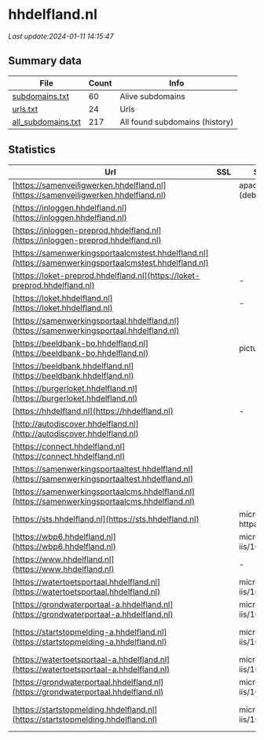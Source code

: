 # hhdelfland.nl
*Last update:2024-01-11 14:15:47*
## Summary data
| File       | Count | Info |
|------------|-------|------|
|[subdomains.txt](/data/hhdelfland/subdomains.txt)|60|Alive subdomains|
|[urls.txt](/data/hhdelfland/urls.txt)|24|Urls|
|[all_subdomains.txt](/data/hhdelfland/all_subdomains.txt)|217|All found subdomains (history)|
## Statistics
| Url | SSL | Server | Cookie | HSTS | CSP | XFO | XXP | RP | Tech |
|------------|-------|------|------|------|------|------|------|------|------|
|[https://samenveiligwerken.hhdelfland.nl](https://samenveiligwerken.hhdelfland.nl)| |apache/2.4.56 (debian)|:warning: |:white_check_mark: | | | |:white_check_mark: | |Apache HTTP Server:2...| |
|[https://inloggen.hhdelfland.nl](https://inloggen.hhdelfland.nl)| | | |:white_check_mark: | | | | |:white_check_mark: | |HSTS| |
|[https://inloggen-preprod.hhdelfland.nl](https://inloggen-preprod.hhdelfland.nl)| | | |:white_check_mark: | | | | |:white_check_mark: | |HSTS| |
|[https://samenwerkingsportaalcmstest.hhdelfland.nl](https://samenwerkingsportaalcmstest.hhdelfland.nl)| | | | | | | |:white_check_mark: | |Microsoft HTTPAPI:2....| |
|[https://loket-preprod.hhdelfland.nl](https://loket-preprod.hhdelfland.nl)| |-|:warning: |:white_check_mark: | |:white_check_mark: | |:white_check_mark: | |:white_check_mark: | |IIS:10.0 Windows Ser...| |
|[https://loket.hhdelfland.nl](https://loket.hhdelfland.nl)| |-|:warning: |:white_check_mark: | |:white_check_mark: | |:white_check_mark: | |:white_check_mark: | |IIS:10.0 Windows Ser...| |
|[https://samenwerkingsportaal.hhdelfland.nl](https://samenwerkingsportaal.hhdelfland.nl)| | | | | | | |:white_check_mark: | |Microsoft HTTPAPI:2....| |
|[https://beeldbank-bo.hhdelfland.nl](https://beeldbank-bo.hhdelfland.nl)| |picture pack|:warning: |:white_check_mark: | | |:white_check_mark: | |:white_check_mark: | |:white_check_mark: | |HSTS Microsoft ASP.N...| |
|[https://beeldbank.hhdelfland.nl](https://beeldbank.hhdelfland.nl)| | |:warning: |:white_check_mark: | | |:white_check_mark: | |:white_check_mark: | |:white_check_mark: | |HSTS Microsoft ASP.N...| |
|[https://burgerloket.hhdelfland.nl](https://burgerloket.hhdelfland.nl)| | | | | | | |:white_check_mark: | |Apache HTTP Server| |
|[https://hhdelfland.nl](https://hhdelfland.nl)| |-| |:white_check_mark: | |:white_check_mark: | |:white_check_mark: | |:white_check_mark: | |HSTS Microsoft ASP.N...| |
|[http://autodiscover.hhdelfland.nl](http://autodiscover.hhdelfland.nl)| | |:warning: |:white_check_mark: | | |:white_check_mark: | |:white_check_mark: | |:white_check_mark: | |IIS:10.0 Microsoft A...| |
|[https://connect.hhdelfland.nl](https://connect.hhdelfland.nl)| | | | | | | |:white_check_mark: | |HSTS| |
|[https://samenwerkingsportaaltest.hhdelfland.nl](https://samenwerkingsportaaltest.hhdelfland.nl)| | | | | | | |:white_check_mark: | |Microsoft HTTPAPI:2....| |
|[https://samenwerkingsportaalcms.hhdelfland.nl](https://samenwerkingsportaalcms.hhdelfland.nl)| | | | | | | |:white_check_mark: | |Microsoft HTTPAPI:2....| |
|[https://sts.hhdelfland.nl](https://sts.hhdelfland.nl)| |microsoft-httpapi/2.0| | | | | |:white_check_mark: | |Microsoft HTTPAPI:2....| |
|[https://wbp6.hhdelfland.nl](https://wbp6.hhdelfland.nl)| |microsoft-iis/10.0| |:white_check_mark: | |:warning: |:white_check_mark: | |:white_check_mark: | |:white_check_mark: | |HSTS IIS:10.0 Window...| |
|[https://www.hhdelfland.nl](https://www.hhdelfland.nl)| |-| |:white_check_mark: | |:white_check_mark: | |:white_check_mark: | |:white_check_mark: | |HSTS Microsoft ASP.N...| |
|[https://watertoetsportaal.hhdelfland.nl](https://watertoetsportaal.hhdelfland.nl)| |microsoft-iis/10.0| |:white_check_mark: | | | |:white_check_mark: | |IIS:10.0 Microsoft A...| |
|[https://grondwaterportaal-a.hhdelfland.nl](https://grondwaterportaal-a.hhdelfland.nl)| |microsoft-iis/10.0| |:white_check_mark: | | | |:white_check_mark: | |IIS:10.0 Microsoft A...| |
|[https://startstopmelding-a.hhdelfland.nl](https://startstopmelding-a.hhdelfland.nl)| |microsoft-iis/10.0| | | | |:white_check_mark: | |IIS:10.0 Microsoft A...| |
|[https://watertoetsportaal-a.hhdelfland.nl](https://watertoetsportaal-a.hhdelfland.nl)| |microsoft-iis/10.0| |:white_check_mark: | | | |:white_check_mark: | |IIS:10.0 Microsoft A...| |
|[https://grondwaterportaal.hhdelfland.nl](https://grondwaterportaal.hhdelfland.nl)| |microsoft-iis/10.0| |:white_check_mark: | | | |:white_check_mark: | |IIS:10.0 Microsoft A...| |
|[https://startstopmelding.hhdelfland.nl](https://startstopmelding.hhdelfland.nl)| |microsoft-iis/10.0| | | | |:white_check_mark: | |IIS:10.0 Microsoft A...| |